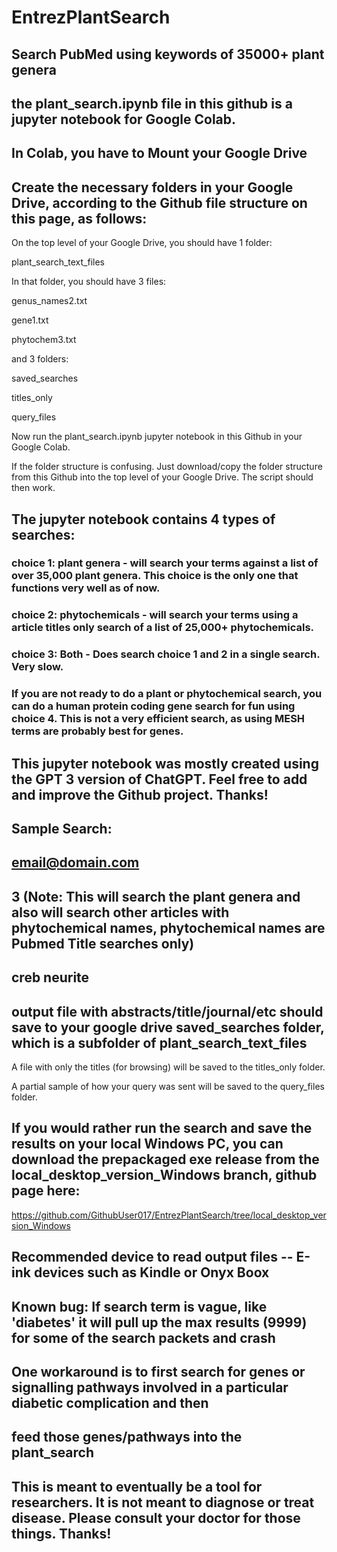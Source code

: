 # EntrezPlantSearch
## Search PubMed using keywords of 35000+ plant genera
## the plant_search.ipynb file in this github is a jupyter notebook for Google Colab.
## In Colab, you have to Mount your Google Drive


## Create the necessary folders in your Google Drive, according to the Github file structure on this page, as follows:

On the top level of your Google Drive, you should have 1 folder:

plant_search_text_files 

In that folder, you should have 3 files:

genus_names2.txt

gene1.txt

phytochem3.txt


and 3 folders:

saved_searches

titles_only

query_files

Now run the plant_search.ipynb jupyter notebook in this Github in your Google Colab.

If the folder structure is confusing. Just download/copy the folder structure from this Github into the top level of your Google Drive. The script should then work.

## The jupyter notebook contains 4 types of searches:

### choice 1: plant genera - will search your terms against a list of over 35,000 plant genera. This choice is the only one that functions very well as of now.

### choice 2: phytochemicals - will search your terms using a article titles only search of a list of  25,000+ phytochemicals.

### choice 3: Both - Does search choice 1 and 2 in a single search. Very slow.

### If you are not ready to do a plant or phytochemical search, you can do a human protein coding gene search for fun using choice 4. This is not a very efficient search, as using MESH  terms are probably best for genes.



## This jupyter notebook was mostly created using the GPT 3 version of ChatGPT. Feel free to add and improve the Github project. Thanks!


## Sample Search:
## email@domain.com
## 3 (Note: This will search the plant genera and also will search other articles with phytochemical names, phytochemical names are Pubmed Title searches only)
## creb neurite
## output file with abstracts/title/journal/etc should save to your google drive saved_searches folder, which is a subfolder of plant_search_text_files
   
   A file with only the titles (for browsing) will be saved to the titles_only folder. 
   
   A partial sample of how your query was sent will be saved to the query_files folder.
   
## If you would rather run the search and save the results on your local Windows PC, you can download the prepackaged exe release from the local_desktop_version_Windows branch, github page here:

https://github.com/GithubUser017/EntrezPlantSearch/tree/local_desktop_version_Windows
   
## Recommended device to read output files -- E-ink devices such as Kindle or Onyx Boox

## Known bug: If search term is vague, like 'diabetes' it will pull up the max results (9999) for some of the search packets and crash
## One workaround is to first search for genes or signalling pathways involved in a particular diabetic complication and then
## feed those genes/pathways into the plant_search

## This is meant to eventually be a tool for researchers. It is not meant to diagnose or treat disease. Please consult your doctor for those things. Thanks!
